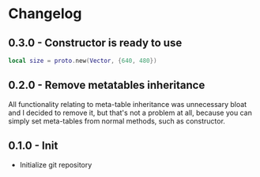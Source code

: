 # Changelog

## 0.3.0 - Constructor is ready to use

```lua
local size = proto.new(Vector, {640, 480})
```

## 0.2.0 - Remove metatables inheritance

All functionality relating to meta-table inheritance was unnecessary bloat and I
decided to remove it, but that's not a problem at all, because you can simply
set meta-tables from normal methods, such as constructor.

## 0.1.0 - Init

- Initialize git repository

